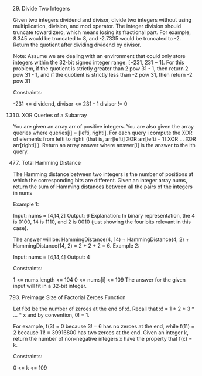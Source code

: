 ﻿29. Divide Two Integers

Given two integers dividend and divisor, divide two integers without using multiplication, division, and mod operator.
The integer division should truncate toward zero, which means losing its fractional part. For example, 8.345 would be truncated to 8, and -2.7335 would be truncated to -2.
Return the quotient after dividing dividend by divisor.

Note: Assume we are dealing with an environment that could only store integers within the 32-bit signed integer range: [−231, 231 − 1].
For this problem, if the quotient is strictly greater than 2 pow 31 - 1,
then return 2 pow 31 - 1, and if the quotient is strictly less than -2 pow 31, then return -2 pow 31

Constraints:

-231 <= dividend, divisor <= 231 - 1
divisor != 0


1310. XOR Queries of a Subarray

You are given an array arr of positive integers. You are also given the array queries where queries[i] = [lefti, righti].
For each query i compute the XOR of elements from lefti to righti (that is, arr[lefti] XOR arr[lefti + 1] XOR ... XOR arr[righti] ).
Return an array answer where answer[i] is the answer to the ith query.

477. Total Hamming Distance

The Hamming distance between two integers is the number of positions at which the corresponding bits are different.
Given an integer array nums, return the sum of Hamming distances between all the pairs of the integers in nums

Example 1:

Input: nums = [4,14,2]
Output: 6
Explanation: In binary representation, the 4 is 0100, 14 is 1110, and 2 is 0010 (just
showing the four bits relevant in this case).

The answer will be:
HammingDistance(4, 14) + HammingDistance(4, 2) + HammingDistance(14, 2) = 2 + 2 + 2 = 6.
Example 2:

Input: nums = [4,14,4]
Output: 4

Constraints:

1 <= nums.length <= 104
0 <= nums[i] <= 109
The answer for the given input will fit in a 32-bit integer.


793. Preimage Size of Factorial Zeroes Function

Let f(x) be the number of zeroes at the end of x!. Recall that x! = 1 * 2 * 3 * ... * x and by convention, 0! = 1.

For example, f(3) = 0 because 3! = 6 has no zeroes at the end, while f(11) = 2 because 11! = 39916800 has two zeroes at the end.
Given an integer k, return the number of non-negative integers x have the property that f(x) = k.

Constraints:

0 <= k <= 109